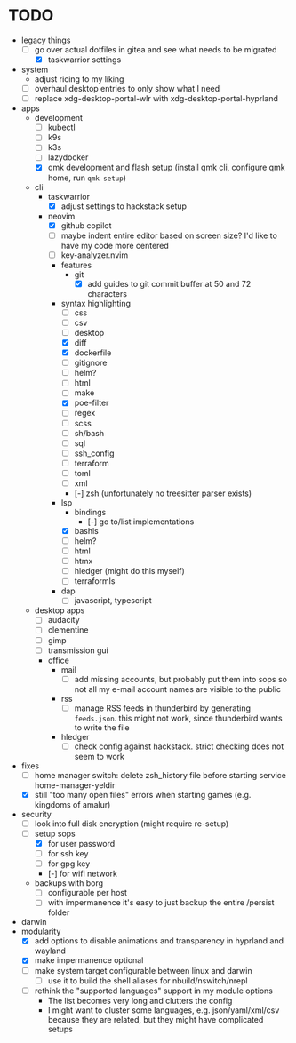 # TODO

- legacy things
  - [ ] go over actual dotfiles in gitea and see what needs to be migrated
    - [x] taskwarrior settings
- system
  - adjust ricing to my liking
  - [ ] overhaul desktop entries to only show what I need
  - [ ] replace xdg-desktop-portal-wlr with xdg-desktop-portal-hyprland
- apps
  - development
    - [ ] kubectl
    - [ ] k9s
    - [ ] k3s
    - [ ] lazydocker
    - [x] qmk development and flash setup (install qmk cli, configure qmk home, run `qmk setup`)
  - cli
    - taskwarrior
      - [x] adjust settings to hackstack setup
    - neovim
      - [x] github copilot
      - [ ] maybe indent entire editor based on screen size? I'd like to have my code more centered
      - [ ] key-analyzer.nvim
      - features
        - git
          - [x] add guides to git commit buffer at 50 and 72 characters
      - syntax highlighting
        - [ ] css
        - [ ] csv
        - [ ] desktop
        - [x] diff
        - [x] dockerfile
        - [ ] gitignore
        - [ ] helm?
        - [ ] html
        - [ ] make
        - [x] poe-filter
        - [ ] regex
        - [ ] scss
        - [ ] sh/bash
        - [ ] sql
        - [ ] ssh_config
        - [ ] terraform
        - [ ] toml
        - [ ] xml
        - [-] zsh (unfortunately no treesitter parser exists)
      - lsp
        - bindings
          - [-] go to/list implementations
        - [x] bashls
        - [ ] helm?
        - [ ] html
        - [ ] htmx
        - [ ] hledger (might do this myself)
        - [ ] terraformls
      - dap
          - [ ] javascript, typescript
  - desktop apps
    - [ ] audacity
    - [ ] clementine
    - [ ] gimp
    - [ ] transmission gui
    - office
      - mail
        - [ ] add missing accounts, but probably put them into sops so not all my e-mail account names are visible to the public
      - rss
        - [ ] manage RSS feeds in thunderbird by generating `feeds.json`. this might not work, since thunderbird wants to write the file
      - hledger
        - [ ] check config against hackstack. strict checking does not seem to work
- fixes
    - [ ] home manager switch: delete zsh_history file before starting service home-manager-yeldir
    - [x] still "too many open files" errors when starting games (e.g. kingdoms of amalur)
- security
  - [ ] look into full disk encryption (might require re-setup)
  - [ ] setup sops
    - [x] for user password
    - [ ] for ssh key
    - [ ] for gpg key
    - [-] for wifi network
  - backups with borg
    - [ ] configurable per host
    - [ ] with impermanence it's easy to just backup the entire /persist folder
- darwin
- modularity
  - [x] add options to disable animations and transparency in hyprland and wayland
  - [x] make impermanence optional
  - [ ] make system target configurable between linux and darwin
    - [ ] use it to build the shell aliases for nbuild/nswitch/nrepl
  - [ ] rethink the "supported languages" support in my module options
    - The list becomes very long and clutters the config
    - I might want to cluster some languages, e.g. json/yaml/xml/csv because they are related, but they might have complicated setups

